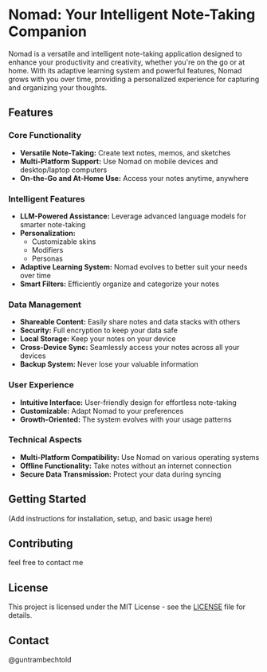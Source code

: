 # Nomad: Your Intelligent Note-Taking Companion

Nomad is a versatile and intelligent note-taking application designed to enhance your productivity and creativity, whether you're on the go or at home. With its adaptive learning system and powerful features, Nomad grows with you over time, providing a personalized experience for capturing and organizing your thoughts.

## Features

### Core Functionality

- **Versatile Note-Taking:** Create text notes, memos, and sketches
- **Multi-Platform Support:** Use Nomad on mobile devices and desktop/laptop computers
- **On-the-Go and At-Home Use:** Access your notes anytime, anywhere

### Intelligent Features

- **LLM-Powered Assistance:** Leverage advanced language models for smarter note-taking
- **Personalization:**
  - Customizable skins
  - Modifiers
  - Personas
- **Adaptive Learning System:** Nomad evolves to better suit your needs over time
- **Smart Filters:** Efficiently organize and categorize your notes

### Data Management

- **Shareable Content:** Easily share notes and data stacks with others
- **Security:** Full encryption to keep your data safe
- **Local Storage:** Keep your notes on your device
- **Cross-Device Sync:** Seamlessly access your notes across all your devices
- **Backup System:** Never lose your valuable information

### User Experience

- **Intuitive Interface:** User-friendly design for effortless note-taking
- **Customizable:** Adapt Nomad to your preferences
- **Growth-Oriented:** The system evolves with your usage patterns

### Technical Aspects

- **Multi-Platform Compatibility:** Use Nomad on various operating systems
- **Offline Functionality:** Take notes without an internet connection
- **Secure Data Transmission:** Protect your data during syncing

## Getting Started

(Add instructions for installation, setup, and basic usage here)

## Contributing

feel free to contact me

## License

This project is licensed under the MIT License - see the [LICENSE](LICENSE) file for details.

## Contact

@guntrambechtold
